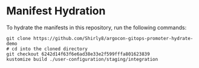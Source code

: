 # Manifest Hydration

To hydrate the manifests in this repository, run the following commands:

```shell
git clone https://github.com/Shirly8/argocon-gitops-promoter-hydrate-demo
# cd into the cloned directory
git checkout 6242d14f63f6e6ad38e33e2f599fffa801623839
kustomize build ./user-configuration/staging/integration
```
